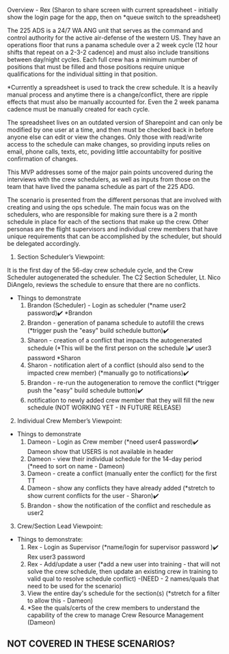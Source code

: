 Overview - Rex (Sharon to share screen with current spreadsheet - initially show the login page for the app, then on *queue switch to the spreadsheet)

The 225 ADS is a 24/7 WA ANG unit that serves as the command and control authority for the active air-defense of the western US. They have an operations floor that runs a panama schedule over a 2 week cycle (12 hour shifts that repeat on a 2-3-2 cadence) and must also include transitions between day/night cycles.  Each full crew has a minimum number of positions that must be filled and those positions require unique qualifications for the individual sitting in that position.

*Currently a spreadsheet is used to track the crew schedule. It is a heavily manual process and anytime there is a change/conflict, there are ripple effects that must also be manually accounted for. Even the 2 week panama cadence must be manually created for each cycle.

The spreadsheet lives on an outdated version of Sharepoint and can only be modified by one user at a time, and then must be checked back in before anyone else can edit or view the changes. Only those with read/write access to the schedule can make changes, so providing inputs relies on email, phone calls, texts, etc, poviding little accountabilty for positive confirmation of changes.

This MVP addresses some of the major pain points uncovered during the interviews with the crew schedulers, as well as inputs from those on the team that have lived the panama schedule as part of the 225 ADG.

The scenario is presented from the different personas that are involved with creating and using the ops schedule.  The main focus was on the schedulers, who are responsible for making sure there is a 2 month schedule in place for each of the sections that make up the crew.  Other personas are the flight supervisors and individual crew members that have unique requirements that can be accomplished by the scheduler, but should be delegated accordingly.

1. Section Scheduler’s Viewpoint:

It is the first day of the 56-day crew schedule cycle, and the Crew Scheduler autogenerated the scheduler. The C2 Section Scheduler, Lt. Nico DiAngelo, reviews the schedule to ensure that there are no conflicts.
- Things to demonstrate
  1. Brandon (Scheduler) - Login as scheduler (*name user2 password)✔️  *Brandon
  2. Brandon - generation of panama schedule to autofill the crews (*trigger push the "easy" build schedule button)✔️ 
  3. Sharon - creation of a conflict that impacts the autogenerated schedule (*This will be the first person on the schedule )✔️  user3 password *Sharon
  4. Sharon - notification alert of a conflict (should also send to the impacted crew member) (*manually go to notifications)✔️ 
  5. Brandon - re-run the autogeneration to remove the conflict (*trigger push the "easy" build schedule button)✔️ 
  6. notification to newly added crew member that they will fill the new schedule (NOT WORKING YET - IN FUTURE RELEASE)



2. Individual Crew Member’s Viewpoint:
- Things to demonstrate
  1. Dameon - Login as Crew member (*need user4 password)✔️  Dameon show that USERS is not available in header
  2. Dameon - view their individual schedule for the 14-day period (*need to sort on name - Dameon)
  3. Dameon - create a conflict (manually enter the conflict) for the first TT 
  4. Dameon - show any conflicts they have already added (*stretch to show current conflicts for the user - Sharon)✔️  
  5. Brandon - show the notification of the conflict and reschedule as user2



3. Crew/Section Lead Viewpoint:
- Things to demonstrate:
  1. Rex - Login as Supervisor (*name/login for supervisor password )✔️ Rex user3 password
  2. Rex - Add/update a user (*add a new user into training - that will not solve the crew schedule, then update an existing crew in training to valid qual to resolve schedule conflict) -(NEED - 2 names/quals that need to be used for the scenario)
  3. View the entire day's schedule for the section(s) (*stretch for a filter to allow this - Dameon)
  4. *See the quals/certs of the crew members to understand the capability of the crew to manage Crew Resource Management (Dameon)
  
NOT COVERED IN THESE SCENARIOS?
- 
  


